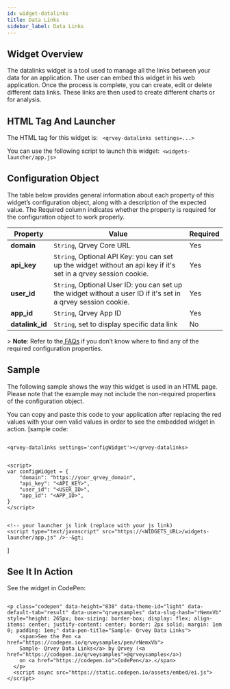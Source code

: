 ```yaml
---
id: widget-datalinks
title: Data Links
sidebar_label: Data Links
---
```

<div style={{textAlign: "justify"}}>

## Widget Overview

The datalinks widget is a tool used to manage all the links between your data for an application. The user can embed this widget in his web application. Once the process is complete, you can create, edit or delete different data links. These links are then used to create different charts or for analysis. 

## HTML Tag And Launcher

The HTML tag for this widget is: `
<qrvey-datalinks settings=...>`

You can use the following script to launch this widget:`
<widgets-launcher/app.js>`

## Configuration Object

The table below provides general information about each property of this widget’s configuration object, along with a description of the expected value. The Required column indicates whether the property is required for the configuration object to work properly.

| **Property**    | **Value**                                                                                                              | **Required** |
| --------------- | ---------------------------------------------------------------------------------------------------------------------- | ------------ |
| **domain**      | `String`, Qrvey Core URL                                                                                        | Yes          |
| **api_key**     | `String`, Optional API Key: you can set up the widget without an api key if it's set in a qrvey session cookie. | Yes          |
| **user_id**     | `String`, Optional User ID: you can set up the widget without a user ID if it's set in a qrvey session cookie.  | Yes          |
| **app_id**      | `String`, Qrvey App ID                                                                                          | Yes          |
| **datalink_id** | `String`, set to display specific data link                                                                     | No           |

&gt; **Note**: Refer to the<a href="/docs/faqs/faqs-intro/"> FAQs</a> if you don’t know where to find any of the required configuration properties. 

## Sample

The following sample shows the way this widget is used in an HTML page. Please note that the example may not include the non-required properties of the configuration object. 

You can copy and paste this code to your application after replacing the red values with your own valid values in order to see the embedded widget in action.
\[sample code:

```

<qrvey-datalinks settings='configWidget'></qrvey-datalinks>

```

```

<script>
var configWidget = {
    "domain": "https://your_qrvey_domain",
    "api_key": "<API_KEY>",
    "user_id": "<USER_ID>",
    "app_id": "<APP_ID>",
}
</script>

```

```

<!-- your launcher js link (replace with your js link) 
<script type="text/javascript" src="https://<WIDGETS_URL>/widgets-launcher/app.js" />--&gt;

```

]

## See It In Action

See the widget in CodePen:

```

<p class="codepen" data-height="838" data-theme-id="light" data-default-tab="result" data-user="qrveysamples" data-slug-hash="rNemxVb" style="height: 265px; box-sizing: border-box; display: flex; align-items: center; justify-content: center; border: 2px solid; margin: 1em 0; padding: 1em;" data-pen-title="Sample- Qrvey Data Links">
    <span>See the Pen <a href="https://codepen.io/qrveysamples/pen/rNemxVb">
    Sample- Qrvey Data Links</a> by Qrvey (<a href="https://codepen.io/qrveysamples">@qrveysamples</a>)
    on <a href="https://codepen.io">CodePen</a>.</span>
  </p>
  <script async src="https://static.codepen.io/assets/embed/ei.js"></script>

```
</div>
